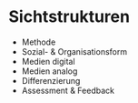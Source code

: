 # Sichtstrukturen
- Methode
- Sozial- & Organisationsform
- Medien digital 
- Medien analog
- Differenzierung
- Assessment & Feedback
